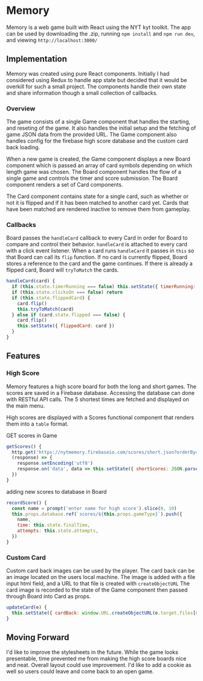 # Memory

Memory is a web game built with React using the NYT kyt toolkit. The app can be used by downloading the .zip, running `npm install` and `npm run dev`, and viewing `http://localhost:3000/`

## Implementation

Memory was created using pure React components. Initially I had considered using Redux to handle app state but decided that it would be overkill for such a small project. The components handle their own state and share information though a small collection of callbacks.

### Overview

The game consists of a single Game component that handles the starting, and reseting of the game. It also handles the initial setup and the fetching of game JSON data from the provided URL. The Game component also handles config for the firebase high score database and the custom card back loading.

When a new game is created, the Game component displays a new Board component which is passed an array of card symbols depending on which length game was chosen. The Board component handles the flow of a single game and controls the timer and score submission. The Board component renders a set of Card components.

The Card component contains state for a single card, such as whether or not it is flipped and if it has been matched to another card yet. Cards that have been matched are rendered inactive to remove them from gameplay.

### Callbacks

Board passes the `handleCard` callback to every Card in order for Board to compare and control their behavior. `handleCard` is attached to every card with a click event listener. When a card runs `handleCard` it passes in `this` so that Board can call its `flip` function. If no card is currently flipped, Board stores a reference to the card and the game continues. If there is already a flipped card, Board will `tryToMatch` the cards.

```javascript
handleCard(card) {
  if (this.state.timerRunning === false) this.setState({ timerRunning: true })
  if (this.state.clicksOn === false) return
  if (this.state.flippedCard) {
    card.flip()
    this.tryToMatch(card)
  } else if (card.state.flipped === false) {
    card.flip()
    this.setState({ flippedCard: card })
  }
}
```

## Features

### High Score

Memory features a high score board for both the long and short games. The scores are saved in a Firebase database. Accessing the database can done with RESTful API calls. The 5 shortest times are fetched and displayed on the main menu.

High scores are displayed with a Scores functional component that renders them into a `table` format.

GET scores in Game
```javascript
getScores() {
  http.get('https://nytmemory.firebaseio.com/scores/short.json?orderBy="time"&limitToFirst=5&print=pretty',
  (response) => {
    response.setEncoding('utf8')
    response.on('data', data => this.setState({ shortScores: JSON.parse(data) }))
  })
}
```
adding new scores to database in Board
```javascript
recordScore() {
  const name = prompt('enter name for high score').slice(0, 10)
  this.props.database.ref(`scores/${this.props.gameType}`).push({
    name,
    time: this.state.finalTime,
    attempts: this.state.attempts,
  })
}
```

### Custom Card

Custom card back images can be used by the player. The card back can be an image located on the users local machine. The image is added with a file input html field, and a URL to that file is created with `createObjectURL` The card image is recorded to the state of the Game component then passed through Board into Card as props.

```javascript
updateCard(e) {
  this.setState({ cardBack: window.URL.createObjectURL(e.target.files[0]) })
}
```

## Moving Forward

I'd like to improve the stylesheets in the future. While the game looks presentable, time prevented me from making the high score boards nice and neat. Overall layout could use improvement. I'd like to add a cookie as well so users could leave and come back to an open game.

